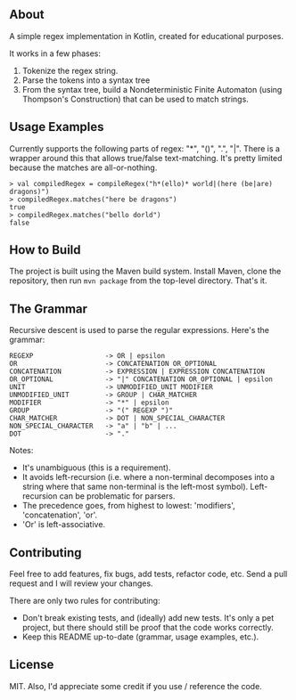 ## About
A simple regex implementation in Kotlin, created for educational
purposes.

It works in a few phases:
1. Tokenize the regex string.
2. Parse the tokens into a syntax tree
3. From the syntax tree, build a Nondeterministic Finite Automaton (using
Thompson's Construction) that can be used to match strings.

## Usage Examples
Currently supports  the following parts of regex: "*", "()", ".", "|".
There is a wrapper around this that allows true/false text-matching. It's
pretty limited because the matches are all-or-nothing.
```
> val compiledRegex = compileRegex("h*(ello)* world|(here (be|are) dragons)")
> compiledRegex.matches("here be dragons")
true
> compiledRegex.matches("bello dorld")
false
```

## How to Build
The project is built using the Maven build system. Install Maven, clone the repository,
then run `mvn package` from the top-level directory. That's it.

## The Grammar
Recursive descent is used to parse the regular expressions.
Here's the grammar:

```
REGEXP                  -> OR | epsilon
OR                      -> CONCATENATION OR_OPTIONAL
CONCATENATION           -> EXPRESSION | EXPRESSION CONCATENATION
OR_OPTIONAL             -> "|" CONCATENATION OR_OPTIONAL | epsilon
UNIT                    -> UNMODIFIED_UNIT MODIFIER
UNMODIFIED_UNIT         -> GROUP | CHAR_MATCHER
MODIFIER                -> "*" | epsilon
GROUP                   -> "(" REGEXP ")"
CHAR_MATCHER            -> DOT | NON_SPECIAL_CHARACTER
NON_SPECIAL_CHARACTER   -> "a" | "b" | ...
DOT                     -> "."
```

Notes:
* It's unambiguous (this is a requirement).
* It avoids left-recursion (i.e. where a non-terminal decomposes into
a string where that same non-terminal is the left-most symbol). Left-recursion
can be problematic for parsers.
* The precedence goes, from highest to lowest: 'modifiers', 'concatenation', 'or'.
* 'Or' is left-associative.

## Contributing
Feel free to add features, fix bugs, add tests, refactor code, etc.
Send a pull request and I will review your changes.

There are only two rules for contributing:
* Don't break existing tests, and (ideally) add new tests. It's
only a pet project, but there should still be proof that the code works
correctly.
* Keep this README up-to-date (grammar, usage examples, etc.).

## License
MIT. Also, I'd appreciate some credit if you use / reference the code.
